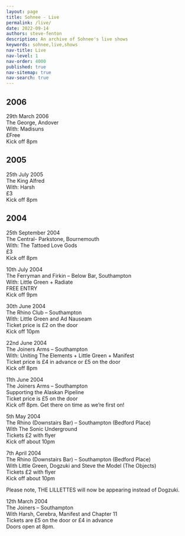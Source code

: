 ```yaml
---
layout: page
title: Sohnee - Live
permalink: /live/
date: 2022-09-14
authors: steve-fenton
description: An archive of Sohnee's live shows
keywords: sohnee,live,shows
nav-title: Live
nav-level: 1
nav-order: 4000
published: true
nav-sitemap: true
nav-search: true
---
```


## 2006

29th March 2006\
The George, Andover\
With: Madisuns\
£Free\
Kick off 8pm

## 2005

25th July 2005\
The King Alfred\
With: Harsh\
£3\
Kick off 8pm

## 2004

25th September 2004\
The Central- Parkstone, Bournemouth\
With: The Tattoed Love Gods\
£3\
Kick off 8pm

10th July 2004\
The Ferryman and Firkin – Below Bar, Southampton\
With: Little Green + Radiate\
FREE ENTRY\
Kick off 9pm

30th June 2004\
The Rhino Club – Southampton\
With: Little Green and Ad Nauseam\
Ticket price is £2 on the door\
Kick off 10pm

22nd June 2004\
The Joiners Arms – Southampton\
With: Uniting The Elements + Little Green + Manifest\
Ticket price is £4 in advance or £5 on the door\
Kick off 8pm

11th June 2004\
The Joiners Arms – Southampton\
Supporting the Alaskan Pipeline\
Ticket price is £5 on the door\
Kick off 8pm. Get there on time as we’re first on!

5th May 2004\
The Rhino (Downstairs Bar) – Southampton (Bedford Place)\
With The Sonic Underground\
Tickets £2 with flyer\
Kick off about 10pm

7th April 2004\
The Rhino (Downstairs Bar) – Southampton (Bedford Place)\
With Little Green, Dogzuki and Steve the Model (The Objects)\
Tickets £2 with flyer\
Kick off about 10pm

Please note, THE LILLETTES will now be appearing instead of Dogzuki.

12th March 2004\
The Joiners – Southampton\
With Harsh, Cerebra, Manifest and Chapter 11\
Tickets are £5 on the door or £4 in advance\
Doors open at 8pm.